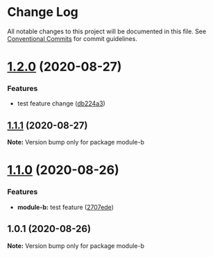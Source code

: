 # Change Log

All notable changes to this project will be documented in this file.
See [Conventional Commits](https://conventionalcommits.org) for commit guidelines.

# [1.2.0](https://github.com/ianlamb/lerna-poc/compare/v1.1.1...v1.2.0) (2020-08-27)


### Features

* test feature change ([db224a3](https://github.com/ianlamb/lerna-poc/commit/db224a30975abf2f864f0f3402cf97638ac8b1f7))





## [1.1.1](https://github.com/ianlamb/lerna-poc/compare/v1.1.0...v1.1.1) (2020-08-27)

**Note:** Version bump only for package module-b






# [1.1.0](https://github.com/ianlamb/lerna-poc/compare/v1.0.1...v1.1.0) (2020-08-26)


### Features

* **module-b:** test feature ([2707ede](https://github.com/ianlamb/lerna-poc/commit/2707ede363f104383dc2993a1fac723cef5dc2f4))





## 1.0.1 (2020-08-26)

**Note:** Version bump only for package module-b
